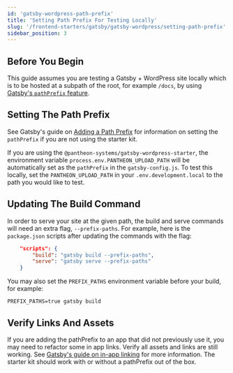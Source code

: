 ```yaml
---
id: 'gatsby-wordpress-path-prefix'
title: 'Setting Path Prefix For Testing Locally'
slug: '/frontend-starters/gatsby/gatsby-wordpress/setting-path-prefix'
sidebar_position: 3
---
```


## Before You Begin

This guide assumes you are testing a Gatsby + WordPress site locally which is to
be hosted at a subpath of the root, for example `/docs`, by using
[Gatsby's `pathPrefix` feature](https://www.gatsbyjs.com/docs/how-to/previews-deploys-hosting/path-prefix/).

## Setting The Path Prefix

See Gatsby's guide on
[Adding a Path Prefix](https://www.gatsbyjs.com/docs/how-to/previews-deploys-hosting/path-prefix/)
for information on setting the `pathPrefix` if you are not using the starter
kit.

If you are using the `@pantheon-systems/gatsby-wordpress-starter`, the
environment variable `process.env.PANTHEON_UPLOAD_PATH` will be automatically
set as the `pathPrefix` in the `gatsby-config.js`. To test this locally, set the
`PANTHEON_UPLOAD_PATH` in your `.env.development.local` to the path you would
like to test.

## Updating The Build Command

In order to serve your site at the given path, the build and serve commands will
need an extra flag, `--prefix-paths`. For example, here is the `package.json`
scripts after updating the commands with the flag:

```json
	"scripts": {
		"build": "gatsby build --prefix-paths",
		"serve": "gatsby serve --prefix-paths"
    }
```

You may also set the `PREFIX_PATHS` environment variable before your build, for
example:

```shell
PREFIX_PATHS=true gatsby build
```

## Verify Links And Assets

If you are adding the pathPrefix to an app that did not previously use it, you
may need to refactor some in app links. Verify all assets and links are still
working. See
[Gatsby's guide on in-app linking](https://www.gatsbyjs.com/docs/how-to/previews-deploys-hosting/path-prefix/#in-app-linking)
for more information. The starter kit should work with or without a pathPrefix
out of the box.
